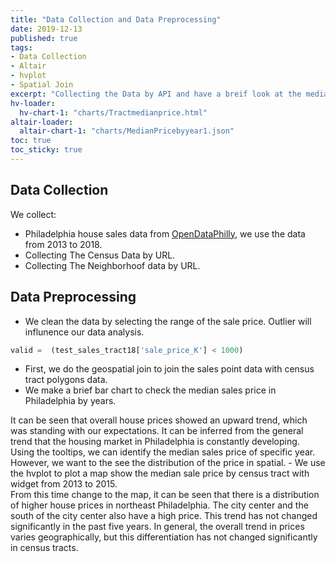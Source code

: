 ```yaml
---
title: "Data Collection and Data Preprocessing"
date: 2019-12-13
published: true
tags: 
- Data Collection
- Altair
- hvplot
- Spatial Join
excerpt: "Collecting the Data by API and have a breif look at the median hosue price in Philadelphia from 2013 to 2015."
hv-loader:
  hv-chart-1: "charts/Tractmedianprice.html"
altair-loader:
  altair-chart-1: "charts/MedianPricebyyear1.json"
toc: true
toc_sticky: true
---
```


## Data Collection

We collect:
- Philadelphia house sales data from [OpenDataPhilly](https://cityofphiladelphia.carto.com/u/phl/me), we use the data from 2013 to 2018.
- Collecting The Census Data by URL.
- Collecting The Neighborhoof data by URL.

## Data Preprocessing

- We clean the data by selecting the range of the sale price. Outlier will influnence our data analysis.
```python
valid =  (test_sales_tract18['sale_price_K'] < 1000)
```
- First, we do the geospatial join to join the sales point data with census tract polygons data.
- We make a brief bar chart to check the median sales price in Philadelphia by years.
<div id="altair-chart-1"></div> 
It can be seen that overall house prices showed an upward trend, which was standing with our expectations. It can be inferred from the general trend that the housing market in Philadelphia is constantly developing. Using the tooltips, we can identify the median sales price of specific year. However, we want to the see the distribution of the price in spatial.
- We use the hvplot to plot a map show the median sale price by census tract with widget from 2013 to 2015.


<div id="hv-chart-1"></div>
From this time change to the map, it can be seen that there is a distribution of higher house prices in northeast Philadelphia. The city center and the south of the city center also have a high price. This trend has not changed significantly in the past five years. In general, the overall trend in prices varies geographically, but this differentiation has not changed significantly in census tracts.







